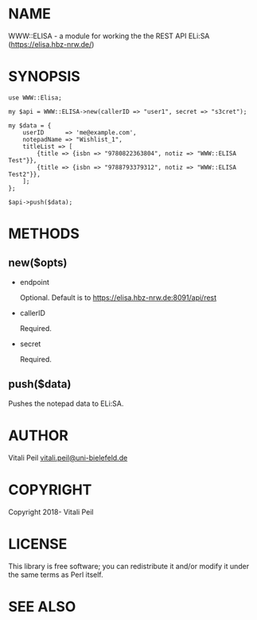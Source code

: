 # NAME

WWW::ELISA - a module for working the the REST API ELi:SA (https://elisa.hbz-nrw.de/)

# SYNOPSIS

    use WWW::Elisa;

    my $api = WWW::ELISA->new(callerID => "user1", secret => "s3cret");

    my $data = {
        userID      => 'me@example.com',
        notepadName => "Wishlist_1",
        titleList => [
            {title => {isbn => "9780822363804", notiz => "WWW::ELISA Test"}},
            {title => {isbn => "9788793379312", notiz => "WWW::ELISA Test2"}},
        ];
    };

    $api->push($data);

# METHODS

## new($opts)

- endpoint

    Optional. Default is to https://elisa.hbz-nrw.de:8091/api/rest

- callerID

    Required.

- secret

    Required.

## push($data)

Pushes the notepad data to ELi:SA.

# AUTHOR

Vitali Peil <vitali.peil@uni-bielefeld.de>

# COPYRIGHT

Copyright 2018- Vitali Peil

# LICENSE

This library is free software; you can redistribute it and/or modify
it under the same terms as Perl itself.

# SEE ALSO

